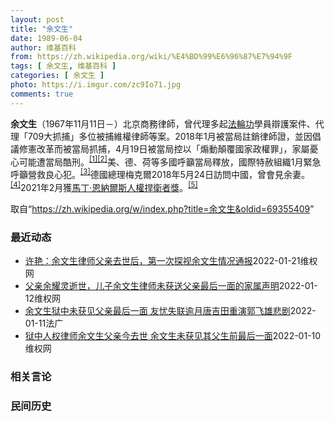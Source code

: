 ```yaml
---
layout: post
title: "余文生"
date: 1989-06-04
author: 维基百科
from: https://zh.wikipedia.org/wiki/%E4%BD%99%E6%96%87%E7%94%9F
tags: [ 余文生, 维基百科 ]
categories: [ 余文生 ]
photo: https://i.imgur.com/zc9Io71.jpg
comments: true
---
```

<div class="mw-parser-output">
<p><b>余文生</b>（1967年11月11日<span class="useeditintro" title="Template:BLP editintro">－</span>）北京商務律師，曾代理多起<a href="/wiki/%E6%B3%95%E8%BC%AA%E5%8A%9F" class="mw-redirect" title="法輪功">法輪功</a>學員辯護案件、代理「709大抓捕」多位被捕維權律師等案。2018年1月被當局註銷律師證，並因倡議修憲改革而被當局抓捕，4月19日被當局控以「煽動顛覆國家政權罪」，家屬憂心可能遭當局酷刑。<sup id="cite_ref-EPO0420_1-0" class="reference"><a href="#cite_note-EPO0420-1">[1]</a></sup><sup id="cite_ref-bbc17_2-0" class="reference"><a href="#cite_note-bbc17-2">[2]</a></sup>美、德、荷等多國呼籲當局釋放，國際特赦組織1月緊急呼籲營救良心犯。<sup id="cite_ref-amnesty_3-0" class="reference"><a href="#cite_note-amnesty-3">[3]</a></sup>德國總理梅克爾2018年5月24日訪問中國，曾會見余妻。<sup id="cite_ref-4" class="reference"><a href="#cite_note-4">[4]</a></sup>2021年2月獲<a href="/wiki/%E9%A9%AC%E4%B8%81%C2%B7%E6%81%A9%E7%BA%B3%E5%B0%94%E6%96%AF%E4%BA%BA%E6%9D%83%E6%8D%8D%E5%8D%AB%E8%80%85%E5%A5%96" title="马丁·恩纳尔斯人权捍卫者奖">馬丁·恩納爾斯人權捍衛者獎</a>。<sup id="cite_ref-5" class="reference"><a href="#cite_note-5">[5]</a></sup>
</p>
</div><noscript><img src="//zh.wikipedia.org/wiki/Special:CentralAutoLogin/start?type=1x1" alt="" title="" width="1" height="1" style="border: none; position: absolute;"></noscript>
<div class="printfooter">取自“<a dir="ltr" href="https://zh.wikipedia.org/w/index.php?title=余文生&amp;oldid=69355409">https://zh.wikipedia.org/w/index.php?title=余文生&amp;oldid=69355409</a>”</div><div id="recent-news"><h3>最近动态</h3><ul><li><a href="https://nodebe4.github.io/waimei/2022-01-21/%E8%AE%B8%E8%89%B3-%E4%BD%99%E6%96%87%E7%94%9F%E5%BE%8B%E5%B8%88%E7%88%B6%E4%BA%B2%E5%8E%BB%E4%B8%96%E5%90%8E-%E7%AC%AC%E4%B8%80%E6%AC%A1%E6%8E%A2%E8%A7%86%E4%BD%99%E6%96%87%E7%94%9F%E6%83%85%E5%86%B5%E9%80%9A%E6%8A%A5" title="许艳：余文生律师父亲去世后，第一次探视余文生情况通报—— 2022年1月18日，是余文生律师父亲去世后，许艳第一次去南京监狱老残监区探视余文生律师。 这次探视， 余文生律师案的二审辩护律师卢思位...">许艳：余文生律师父亲去世后，第一次探视余文生情况通报</a><time>2022-01-21</time><a class="tag">维权网</a></li>
<li><a href="https://nodebe4.github.io/waimei/2022-01-12/%E7%88%B6%E4%BA%B2%E4%BD%99%E8%80%80%E7%81%B5%E9%80%9D%E4%B8%96-%E5%84%BF%E5%AD%90%E4%BD%99%E6%96%87%E7%94%9F%E5%BE%8B%E5%B8%88%E6%9C%AA%E8%8E%B7%E9%80%81%E7%88%B6%E4%BA%B2%E6%9C%80%E5%90%8E%E4%B8%80%E9%9D%A2%E7%9A%84%E5%AE%B6%E5%B1%9E%E5%A3%B0%E6%98%8E" title="父亲余耀灵逝世，儿子余文生律师未获送父亲最后一面的家属声明—— 余文生律师的父亲余耀灵同志1949年参加革命为共产党扛过枪打过仗。入党60多年，忠实的中国共产党员，为取得共产党政权浴血奋斗的革命...">父亲余耀灵逝世，儿子余文生律师未获送父亲最后一面的家属声明</a><time>2022-01-12</time><a class="tag">维权网</a></li>
<li><a href="https://nodebe4.github.io/waimei/2022-01-11/%E4%BD%99%E6%96%87%E7%94%9F%E7%8B%B1%E4%B8%AD%E6%9C%AA%E8%8E%B7%E8%A7%81%E7%88%B6%E4%BA%B2%E6%9C%80%E5%90%8E%E4%B8%80%E9%9D%A2-%E5%8F%8B%E5%BF%A7%E5%A4%B1%E8%81%94%E9%80%BE%E6%9C%88%E5%94%90%E5%90%89%E7%94%B0%E9%87%8D%E6%BC%94%E9%83%AD%E9%A3%9E%E9%9B%84%E6%82%B2%E5%89%A7" title="余文生狱中未获见父亲最后一面 友忧失联逾月唐吉田重演郭飞雄悲剧—— 11/01/2022 - 10:17 Array 在维权律师郭飞雄与外界失去联络而未能见病重妻子最后一面之时，另一在囚维权律师...">余文生狱中未获见父亲最后一面 友忧失联逾月唐吉田重演郭飞雄悲剧</a><time>2022-01-11</time><a class="tag">法广</a></li>
<li><a href="https://nodebe4.github.io/waimei/2022-01-10/%E7%8B%B1%E4%B8%AD%E4%BA%BA%E6%9D%83%E5%BE%8B%E5%B8%88%E4%BD%99%E6%96%87%E7%94%9F%E7%88%B6%E4%BA%B2%E4%BB%8A%E5%8E%BB%E4%B8%96-%E4%BD%99%E6%96%87%E7%94%9F%E6%9C%AA%E8%8E%B7%E8%A7%81%E5%85%B6%E7%88%B6%E7%94%9F%E5%89%8D%E6%9C%80%E5%90%8E%E4%B8%80%E9%9D%A2" title="狱中人权律师余文生父亲今去世 余文生未获见其父生前最后一面—— （维权网信息中心报道）2022年1月10日，本网获悉：狱中人权律师余文生父亲今去世，余文生未获见其父生前最后一面。 余文生妻子许艳...">狱中人权律师余文生父亲今去世  余文生未获见其父生前最后一面</a><time>2022-01-10</time><a class="tag">维权网</a></li>
</ul></div><div id="open-opinion"><h3>相关言论</h3><ul></ul></div><div id="mjls-record"><h3>民间历史</h3><ul></ul></div>